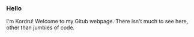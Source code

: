 ### Hello
I'm Kordru! Welcome to my Gitub webpage.
There isn't much to see here, other than jumbles of code.
